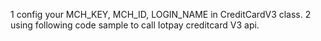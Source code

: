 1 config your  MCH_KEY, MCH_ID, LOGIN_NAME in CreditCardV3 class.
2 using following code sample to call Iotpay creditcard V3 api.